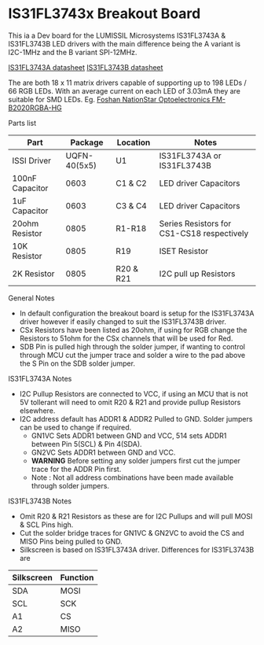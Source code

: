
# IS31FL3743x Breakout Board

This ia a Dev board for the LUMISSIL Microsystems IS31FL3743A & IS31FL3743B LED drivers with the main difference being the A variant is I2C-1MHz and the B variant SPI-12MHz.

[IS31FL3743A datasheet](https://www.lumissil.com/assets/pdf/core/IS31FL3743A_DS.pdf)
[IS31FL3743B datasheet](https://www.lumissil.com/assets/pdf/core/IS31FL3743B_DS.pdf)

The are both 18 x 11 matrix drivers capable of supporting up to 198 LEDs / 66 RGB LEDs.
With an average current on each LED of 3.03mA they are suitable for SMD LEDs.
Eg. [Foshan NationStar Optoelectronics FM-B2020RGBA-HG ](https://lcsc.com/product-detail/Light-Emitting-Diodes-LED_Foshan-NationStar-Optoelectronics-FM-B2020RGBA-HG_C108793.html )

Parts list

| Part | Package | Location | Notes |
|------|---------|----------|-------|
| ISSI Driver | UQFN-40(5x5) | U1 | IS31FL3743A or IS31FL3743B |
| 100nF Capacitor | 0603 | C1 & C2 | LED driver Capacitors |
| 1uF Capacitor | 0603 | C3 & C4 | LED driver Capacitors |
| 20ohm Resistor | 0805 | R1-R18 | Series Resistors for CS1-CS18 respectively |
| 10K Resistor | 0805 | R19 | ISET Resistor |
| 2K Resistor | 0805 | R20 & R21 | I2C pull up Resistors |

General Notes
- In default configuration the breakout board is setup for the IS31FL3743A driver however if easily changed to suit the IS31FL3743B driver. 
- CSx Resistors have been listed as 20ohm, if using for RGB change the Resistors to 51ohm for the CSx channels that will be used for Red.
- SDB Pin is pulled high through the solder jumper, if wanting to control through MCU cut the jumper trace and solder a wire to the pad above the S Pin on the SDB solder jumper.

IS31FL3743A Notes
- I2C Pullup Resistors are connected to VCC, if using an MCU that is not 5V tollerant will need to omit R20 & R21 and provide pullup Resistors elsewhere.
- I2C address default has ADDR1 & ADDR2 Pulled to GND. Solder jumpers can be used to change if required.
    - GN1VC Sets ADDR1 between GND and VCC, 514 sets ADDR1 between Pin 5(SCL) & Pin 4(SDA).
    - GN2VC Sets ADDR1 between GND and VCC.
    - **WARNING** Before setting any solder jumpers first cut the jumper trace for the ADDR Pin first.
    - Note : Not all address combinations have been made available through solder jumpers. 

IS31FL3743B Notes
- Omit R20 & R21 Resistors as these are for I2C Pullups and will pull MOSI & SCL Pins high.
- Cut the solder bridge traces for GN1VC & GN2VC to avoid the CS and MISO Pins being pulled to GND.
- Silkscreen is based on IS31FL3743A driver. Differences for IS31FL3743B are

| Silkscreen | Function |
|------------|----------|
| SDA | MOSI |
| SCL | SCK |
| A1 | CS |
| A2 | MISO |
